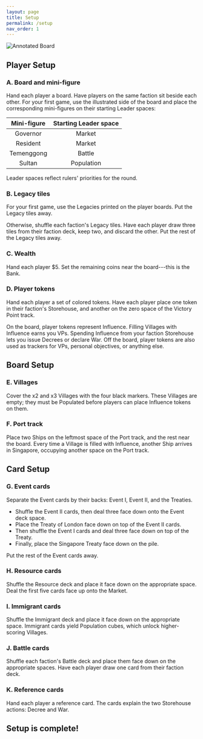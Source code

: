 ```yaml
---
layout: page
title: Setup
permalink: /setup
nav_order: 1
---
```


<!-- Update board, label parts -->

![Annotated Board](https://github.com/mosquitogames/1819rulebook/blob/main/img/annotated_board.jpg?raw=true)

## Player Setup

### A. Board and mini-figure

Hand each player a board. Have players on the same faction sit beside each other. For your first game, use the illustrated side of the board and place the corresponding mini-figures on their starting Leader spaces:

| Mini-figure | Starting Leader space |
| :---: | :---: |
| Governor | Market |
| Resident | Market |
| Temenggong | Battle |
| Sultan | Population |

Leader spaces reflect rulers' priorities for the round.

<!-- There must always be two Malay Chiefs. 
Which players sit beside?
-->

### B. Legacy tiles

For your first game, use the Legacies printed on the player boards. Put the Legacy tiles away.

Otherwise, shuffle each faction's Legacy tiles. Have each player draw three tiles from their faction deck, keep two, and discard the other. Put the rest of the Legacy tiles away.

### C. Wealth

Hand each player $5. Set the remaining coins near the board---this is the Bank.

<!-- > *3-player game: the solo player gets $8 to start.* -->

### D. Player tokens

Hand each player a set of colored tokens. Have each player place one token in their faction's Storehouse, and another on the zero space of the Victory Point track.

On the board, player tokens represent Influence. Filling Villages with Influence earns you VPs. Spending Influence from your faction Storehouse lets you issue Decrees or declare War. Off the board, player tokens are also used as trackers for VPs, personal objectives, or anything else.

## Board Setup

### E. Villages

Cover the x2 and x3 Villages with the four black markers. These Villages are empty; they must be Populated before players can place Influence tokens on them.

<!-- > *3-player game: the solo player only covers their x3 Village.* -->

### F. Port track

Place two Ships on the leftmost space of the Port track, and the rest near the board. Every time a Village is filled with Influence, another Ship arrives in Singapore, occupying another space on the Port track.

## Card Setup

### G. Event cards

Separate the Event cards by their backs: Event I, Event II, and the Treaties.

- Shuffle the Event II cards, then deal three face down onto the Event deck space.
- Place the Treaty of London face down on top of the Event II cards.
- Then shuffle the Event I cards and deal three face down on top of the Treaty.
- Finally, place the Singapore Treaty face down on the pile.

Put the rest of the Event cards away.

### H. Resource cards

Shuffle the Resource deck and place it face down on the appropriate space. Deal the first five cards face up onto the Market.

### I. Immigrant cards

Shuffle the Immigrant deck and place it face down on the appropriate space. Immigrant cards yield Population cubes, which unlock higher-scoring Villages. 

<!-- 
join Communities?
represent the various social groups who migrated---voluntarily or otherwise---into Singapore.
 -->

### J. Battle cards

Shuffle each faction's Battle deck and place them face down on the appropriate spaces. Have each player draw one card from their faction deck.

<!-- 
Battle cards represet the various fighting forces at each faction's disposal. British and Malay players enlist fighters from different Battle decks.

> *3-player game: the solo player draws 3 Battle cards and keeps 2.*
 -->

### K. Reference cards

Hand each player a reference card. The cards explain the two Storehouse actions: Decree and War.

<!-- 
The Public Works dial tracks the number of schools, utilities, and public services built in Singapore. Increase the Public Works counter by 1 every time a Public Works card is bought from the Market.
 -->

## Setup is complete!